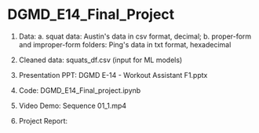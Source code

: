 # DGMD_E14_Final_Project

1. Data:
a. squat data: Austin's data in csv format, decimal;
b. proper-form and improper-form folders: Ping's data in txt format, hexadecimal

2. Cleaned data: 
squats_df.csv (input for ML models)

3. Presentation PPT:
DGMD E-14 - Workout Assistant F1.pptx

4. Code: 
DGMD_E14_Final_project.ipynb

5. Video Demo: 
Sequence 01_1.mp4

6. Project Report:
